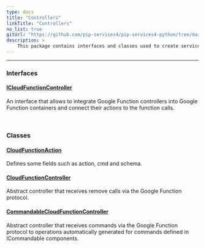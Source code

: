```yaml
---
type: docs
title: "Controllers"
linkTitle: "Controllers"
no_list: true
gitUrl: "https://github.com/pip-services4/pip-services4-python/tree/main/pip-services4-gcp-python"
description: >
    This package contains interfaces and classes used to create services that do operations via the Google Function protocol.
---
```

---

<div class="module-body"> 


### Interfaces

#### [ICloudFunctionController](icloud_function_controller)
An interface that allows to integrate Google Function controllers into Google Function containers and connect their actions to the function calls.

<br>

### Classes

#### [CloudFunctionAction](cloud_function_action)
Defines some fields such as action, cmd and schema.


#### [CloudFunctionController](cloud_function_controller)
Abstract controller that receives remove calls via the Google Function protocol.

#### [CommandableCloudFunctionController](commandable_cloud_function_controller)
Abstract controller that receives commands via the Google Function protocol to operations automatically generated for commands defined in ICommandable components.


</div>

